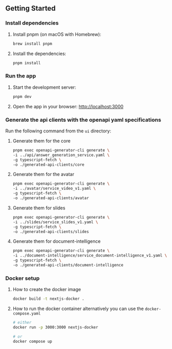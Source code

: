 ## Getting Started

### Install dependencies

1. Install pnpm (on macOS with Homebrew):
    ```bash
    brew install pnpm
    ```
2. Install the dependencies:
    ```bash
    pnpm install
    ```

### Run the app

1. Start the development server:
    ```bash
    pnpm dev
    ```
2. Open the app in your browser: [http://localhost:3000](http://localhost:3000)


### Generate the api clients with the openapi yaml specifications

Run the following command from the `ui` directory:

1. Generate them for the core
    ```bash
    pnpm exec openapi-generator-cli generate \
    -i ../api/answer_generation_service.yaml \
    -g typescript-fetch \
    -o ./generated-api-clients/core
    ```
2. Generate them for the avatar
    ```bash
    pnpm exec openapi-generator-cli generate \
    -i ../avatar/service_video_v1.yaml \
    -g typescript-fetch \
    -o ./generated-api-clients/avatar
    ```
3. Generate them for slides
    ```bash
    pnpm exec openapi-generator-cli generate \
    -i ../slides/service_slides_v1.yaml \
    -g typescript-fetch \
    -o ./generated-api-clients/slides
    ```

4. Generate them for document-intelligence
    ```bash
    pnpm exec openapi-generator-cli generate \
    -i ../document-intelligence/service_document-intelligence_v1.yaml \
    -g typescript-fetch \
    -o ./generated-api-clients/document-intelligence
    ```

### Docker setup
1. How to create the docker image
    ```bash
    docker build -t nextjs-docker .
    ```
2. How to run the docker container alternatively you can use the `docker-compose.yaml`
    ```bash
    # either 
    docker run -p 3000:3000 nextjs-docker

    # or
    docker compose up
    ```
